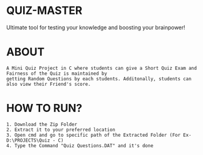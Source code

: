 # QUIZ-MASTER
Ultimate tool for testing your knowledge and boosting your brainpower!

# ABOUT

```
A Mini Quiz Project in C where students can give a Short Quiz Exam and Fairness of the Quiz is maintained by
getting Random Questions by each students. Additonally, students can also view their Friend's score.
```

# HOW TO RUN?

```
1. Download the Zip Folder
2. Extract it to your preferred location
3. Open cmd and go to specific path of the Extracted Folder (For Ex-D:\PROJECTS\Quiz - C)
4. Type the Command "Quiz Questions.DAT" and it's done
```
